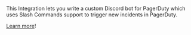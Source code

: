 This Integration lets you write a custom Discord bot for PagerDuty which uses Slash Commands support to trigger new incidents in PagerDuty.

[Learn more](https://fusebit.io/blog/pagerduty-discord-integration/)!
